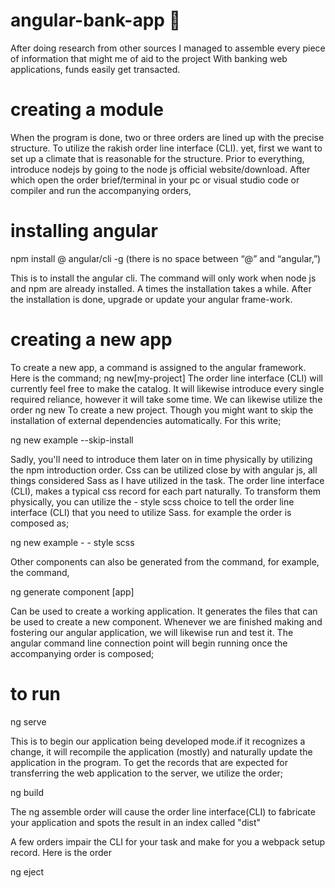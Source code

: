 # angular-bank-app 🏦

After doing research from other sources I managed to assemble every piece of information that might me of aid to the project
With banking web applications, funds easily get transacted.

# creating a module

When the program is done, two or three orders are lined up with the precise structure.
To utilize the rakish order line interface (CLI). yet, first we want to set up a climate that is reasonable for the structure. Prior to everything, introduce nodejs by going to the node js official website/download. After which open the order brief/terminal in your pc or visual studio code or compiler and run the accompanying orders,

# installing angular
npm install @ angular/cli -g (there is no space between “@” and “angular,”)

This is to install the angular cli. The command will only work when node js and npm are already installed. A times the installation takes a while.
After the installation is done, upgrade or update your angular frame-work.

# creating a new app
To create a new app, a command is assigned to the angular framework. Here is the command;
ng new[my-project]
The order line interface (CLI) will currently feel free to make the catalog. It will likewise introduce every single required reliance, however it will take some time.
We can likewise utilize the order
ng new
To create a new project.
Though you might want to skip the installation of external dependencies automatically. For this write;

ng new example --skip-install

Sadly, you'll need to introduce them later on in time physically by utilizing the npm introduction order.
Css can be utilized close by with angular js, all things considered Sass as I have utilized in the task. The order line interface (CLI), makes a typical css record for each part naturally. To transform them physically, you can utilize the - style scss choice to tell the order line interface (CLI) that you need to utilize Sass. for example the order is composed as;


ng new example - - style scss

Other components can also be generated from the command, for example, the command,

ng generate component [app]

Can be used to create a working application. It generates the files that can be used to create a new component. 
Whenever we are finished making and fostering our angular application, we will likewise run and test it. The angular command line connection point will begin running once the accompanying order is composed;
# to run
ng serve

This is to begin our application being developed mode.if it recognizes a change, it will recompile the application (mostly) and naturally update the application in the program.
To get the records that are expected for transferring the web application to the server, we utilize the order;

ng build

The ng assemble order will cause the order line interface(CLI) to fabricate your application and spots the result in an index called "dist"

A few orders impair the CLI for your task and make for you a webpack setup record. Here is the order

ng eject


 
